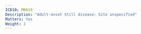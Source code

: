```yaml
---
ICD10: M0619
Description: "Adult-onset Still disease: Site unspecified"
Matters: Yes
Weight: 1
---
```

